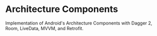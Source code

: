 # Architecture Components
Implementation of Android's Architecture Components with Dagger 2, Room, LiveData, MVVM, and Retrofit.
